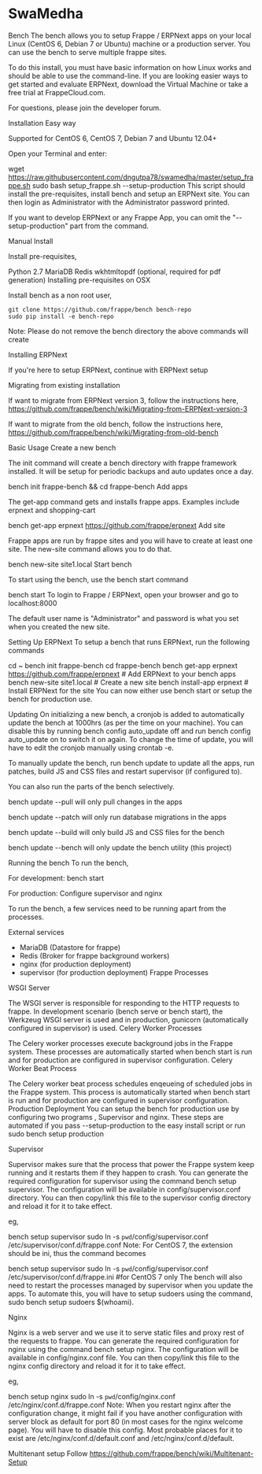 # SwaMedha
Bench
The bench allows you to setup Frappe / ERPNext apps on your local Linux (CentOS 6, Debian 7 or Ubuntu) machine or a production server. You can use the bench to serve multiple frappe sites.

To do this install, you must have basic information on how Linux works and should be able to use the command-line. If you are looking easier ways to get started and evaluate ERPNext, download the Virtual Machine or take a free trial at FrappeCloud.com.

For questions, please join the developer forum.

Installation
Easy way

Supported for CentOS 6, CentOS 7, Debian 7 and Ubuntu 12.04+

Open your Terminal and enter:

wget https://raw.githubusercontent.com/dngutpa78/swamedha/master/setup_frappe.sh
sudo bash setup_frappe.sh --setup-production
This script should install the pre-requisites, install bench and setup an ERPNext site. You can then login as Administrator with the Administrator password printed.

If you want to develop ERPNext or any Frappe App, you can omit the "--setup-production" part from the command.

Manual Install

Install pre-requisites,

Python 2.7
MariaDB
Redis
wkhtmltopdf (optional, required for pdf generation)
Installing pre-requisites on OSX

Install bench as a non root user,

    git clone https://github.com/frappe/bench bench-repo
    sudo pip install -e bench-repo
Note: Please do not remove the bench directory the above commands will create

Installing ERPNext

If you're here to setup ERPNext, continue with ERPNext setup

Migrating from existing installation

If want to migrate from ERPNext version 3, follow the instructions here, https://github.com/frappe/bench/wiki/Migrating-from-ERPNext-version-3

If want to migrate from the old bench, follow the instructions here, https://github.com/frappe/bench/wiki/Migrating-from-old-bench

Basic Usage
Create a new bench

The init command will create a bench directory with frappe framework installed. It will be setup for periodic backups and auto updates once a day.

bench init frappe-bench && cd frappe-bench
Add apps

The get-app command gets and installs frappe apps. Examples include erpnext and shopping-cart

bench get-app erpnext https://github.com/frappe/erpnext
Add site

Frappe apps are run by frappe sites and you will have to create at least one site. The new-site command allows you to do that.

bench new-site site1.local
Start bench

To start using the bench, use the bench start command

bench start
To login to Frappe / ERPNext, open your browser and go to localhost:8000

The default user name is "Administrator" and password is what you set when you created the new site.

Setting Up ERPNext
To setup a bench that runs ERPNext, run the following commands

cd ~
bench init frappe-bench
cd frappe-bench
bench get-app erpnext https://github.com/frappe/erpnext         # Add ERPNext to your bench apps
bench new-site site1.local                      # Create a new site
bench install-app erpnext                       # Install ERPNext for the site
You can now either use bench start or setup the bench for production use.

Updating
On initializing a new bench, a cronjob is added to automatically update the bench at 1000hrs (as per the time on your machine). You can disable this by running bench config auto_update off and run bench config auto_update on to switch it on again. To change the time of update, you will have to edit the cronjob manually using crontab -e.

To manually update the bench, run bench update to update all the apps, run patches, build JS and CSS files and restart supervisor (if configured to).

You can also run the parts of the bench selectively.

bench update --pull will only pull changes in the apps

bench update --patch will only run database migrations in the apps

bench update --build will only build JS and CSS files for the bench

bench update --bench will only update the bench utility (this project)

Running the bench
To run the bench,

For development: bench start

For production: Configure supervisor and nginx

To run the bench, a few services need to be running apart from the processes.

External services

* MariaDB (Datastore for frappe)
* Redis (Broker for frappe background workers)
* nginx (for production deployment)
* supervisor (for production deployment)
Frappe Processes

WSGI Server

The WSGI server is responsible for responding to the HTTP requests to frappe. In development scenario (bench serve or bench start), the Werkzeug WSGI server is used and in production, gunicorn (automatically configured in supervisor) is used.
Celery Worker Processes

The Celery worker processes execute background jobs in the Frappe system. These processes are automatically started when bench start is run and for production are configured in supervisor configuration.
Celery Worker Beat Process

The Celery worker beat process schedules enqeueing of scheduled jobs in the Frappe system. This process is automatically started when bench start is run and for production are configured in supervisor configuration.
Production Deployment
You can setup the bench for production use by configuring two programs , Supervisor and nginx. These steps are automated if you pass --setup-production to the easy install script or run sudo bench setup production

Supervisor

Supervisor makes sure that the process that power the Frappe system keep running and it restarts them if they happen to crash. You can generate the required configuration for supervisor using the command bench setup supervisor. The configuration will be available in config/supervisor.conf directory. You can then copy/link this file to the supervisor config directory and reload it for it to take effect.

eg,

bench setup supervisor
sudo ln -s `pwd`/config/supervisor.conf /etc/supervisor/conf.d/frappe.conf
Note: For CentOS 7, the extension should be ini, thus the command becomes

bench setup supervisor
sudo ln -s `pwd`/config/supervisor.conf /etc/supervisor/conf.d/frappe.ini #for CentOS 7 only
The bench will also need to restart the processes managed by supervisor when you update the apps. To automate this, you will have to setup sudoers using the command, sudo bench setup sudoers $(whoami).

Nginx

Nginx is a web server and we use it to serve static files and proxy rest of the requests to frappe. You can generate the required configuration for nginx using the command bench setup nginx. The configuration will be available in config/nginx.conf file. You can then copy/link this file to the nginx config directory and reload it for it to take effect.

eg,

bench setup nginx
sudo ln -s `pwd`/config/nginx.conf /etc/nginx/conf.d/frappe.conf
Note: When you restart nginx after the configuration change, it might fail if you have another configuration with server block as default for port 80 (in most cases for the nginx welcome page). You will have to disable this config. Most probable places for it to exist are /etc/nginx/conf.d/default.conf and /etc/nginx/conf.d/default.

Multitenant setup
Follow https://github.com/frappe/bench/wiki/Multitenant-Setup

